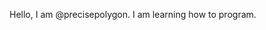 Hello, I am @precisepolygon.
I am learning how to program.

<!---
precisepolygon/precisepolygon is a ✨ special ✨ repository because its `README.md` (this file) appears on your GitHub profile.
You can click the Preview link to take a look at your changes.
--->
